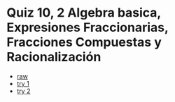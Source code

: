 # Quiz 10, 2 Algebra basica, Expresiones Fraccionarias, Fracciones Compuestas y Racionalización

- [raw](./raw.md)
- [try 1](./try1.png)
- [try 2](./try2.png)